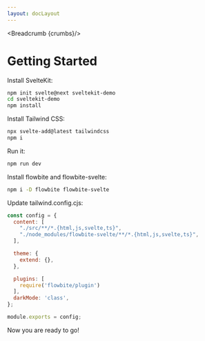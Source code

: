 ```yaml
---
layout: docLayout
---
```

<script>
  import Htwo from '../utils/Htwo.svelte'
  import { Breadcrumb } from '$lib/index'
  let crumbs = [
    {
      label:'Home',
      href:'/'
    },
    {
      label:'Getting started',
      href:'/getting-started'
    }
  ]
</script>

<Breadcrumb {crumbs}/>

<h1 class="text-3xl w-full dark:text-white py-8">Getting Started</h1>


<Htwo label="Installation" />

<p>Install SvelteKit:</p>

```bash
npm init svelte@next sveltekit-demo 
cd sveltekit-demo
npm install 
```

<p>Install Tailwind CSS:</p>

```bash
npx svelte-add@latest tailwindcss
npm i
```

<p>Run it:</p>

```bash
npm run dev
```

<p>Install flowbite and flowbite-svelte:</p>

```sh
npm i -D flowbite flowbite-svelte
```

<p>Update tailwind.config.cjs:</p>

```js
const config = {
  content: [
    "./src/**/*.{html,js,svelte,ts}",
    "./node_modules/flowbite-svelte/**/*.{html,js,svelte,ts}",
  ],

  theme: {
    extend: {},
  },

  plugins: [
    require('flowbite/plugin')
  ],
  darkMode: 'class',
};

module.exports = config;
```

<p>Now you are ready to go!</p>
